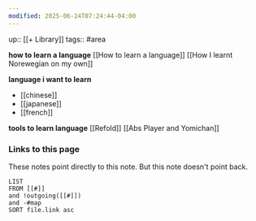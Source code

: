 ```yaml
---
modified: 2025-06-24T07:24:44-04:00
---
```

up:: [[+ Library]]
tags:: #area 

**how to learn a language**
[[How to learn a language]]
[[How I learnt Norewegian on my own]]

**language i want to learn**
- [[chinese]]
- [[japanese]]
- [[french]]


**tools to learn language**
[[Refold]]
[[Abs Player and Yomichan]]
### Links to this page
These notes point directly to this note. But this note doesn't point back.
```dataview
LIST
FROM [[#]]
and !outgoing([[#]])
and -#map
SORT file.link asc
```
